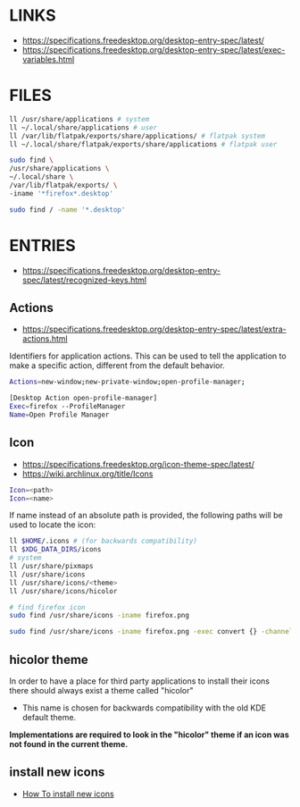# LINKS

- https://specifications.freedesktop.org/desktop-entry-spec/latest/
- https://specifications.freedesktop.org/desktop-entry-spec/latest/exec-variables.html

# FILES

```sh
ll /usr/share/applications # system 
ll ~/.local/share/applications # user 
ll /var/lib/flatpak/exports/share/applications/ # flatpak system
ll ~/.local/share/flatpak/exports/share/applications # flatpak user

sudo find \
/usr/share/applications \
~/.local/share \
/var/lib/flatpak/exports/ \
-iname '*firefox*.desktop'

sudo find / -name '*.desktop'
```

# ENTRIES

- https://specifications.freedesktop.org/desktop-entry-spec/latest/recognized-keys.html

## Actions

- https://specifications.freedesktop.org/desktop-entry-spec/latest/extra-actions.html

Identifiers for application actions. This can be used to tell the application to make a specific action, different from the default behavior.

```sh
Actions=new-window;new-private-window;open-profile-manager;

[Desktop Action open-profile-manager]
Exec=firefox --ProfileManager
Name=Open Profile Manager
```
## Icon

- https://specifications.freedesktop.org/icon-theme-spec/latest/
- https://wiki.archlinux.org/title/Icons

```sh
Icon=<path>
Icon=<name>
```

If name instead of an absolute path is provided, the following paths will be used to locate the icon:

```sh
ll $HOME/.icons # (for backwards compatibility)
ll $XDG_DATA_DIRS/icons
# system
ll /usr/share/pixmaps
ll /usr/share/icons
ll /usr/share/icons/<theme>
ll /usr/share/icons/hicolor

# find firefox icon
sudo find /usr/share/icons -iname firefox.png

sudo find /usr/share/icons -iname firefox.png -exec convert {} -channel RGB -negate {}.inverted.png \;
```

## hicolor theme

In order to have a place for third party applications to install their icons there should always exist a theme called "hicolor"
 
- This name is chosen for backwards compatibility with the old KDE default theme.

**Implementations are required to look in the "hicolor" theme if an icon was not found in the current theme.**
## install new icons

- [How To install new icons](obsidian://open?vault=doc&file=it%2Flinux%2Fxdg.icons)